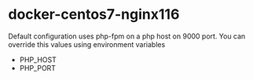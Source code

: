 # docker-centos7-nginx116

Default configuration uses php-fpm on a php host on 9000 port. You can override this values using environment variables

  - PHP_HOST
  - PHP_PORT
